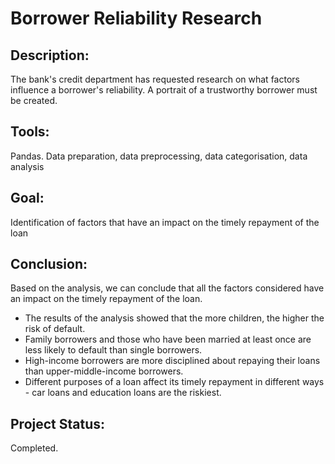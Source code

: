 # Borrower Reliability Research
## Description:
The bank's credit department has requested research on what factors influence a borrower's reliability. A portrait of a trustworthy borrower must be created.
## Tools:
Pandas.
Data preparation, data preprocessing, data categorisation, data analysis
## Goal:
Identification of factors that have an impact on the timely repayment of the loan
## Conclusion:
Based on the analysis, we can conclude that all the factors considered have an impact on the timely repayment of the loan.
* The results of the analysis showed that the more children, the higher the risk of default.
* Family borrowers and those who have been married at least once are less likely to default than single borrowers.
* High-income borrowers are more disciplined about repaying their loans than upper-middle-income borrowers.
* Different purposes of a loan affect its timely repayment in different ways - car loans and education loans are the riskiest.
## Project Status:
Completed.